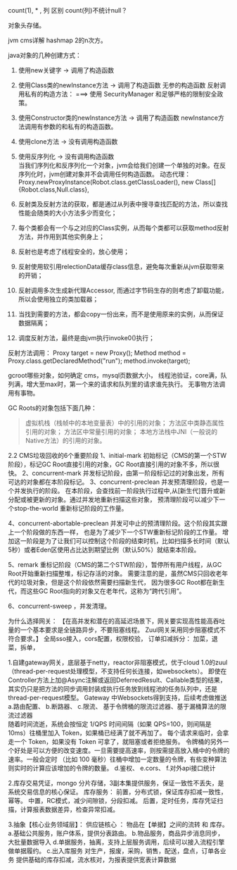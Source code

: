 count(1), * , 列 区别   count(列)不统计null？ 

对象头存储。

jvm cms详解
hashmap 2的n次方。


java对象的几种创建方式：
1. 使用new关键字	                        → 调用了构造函数
2. 使用Class类的newInstance方法           → 调用了构造函数   无参的构造函数
      反射调用私有的构造方法： ===>  使用 SecurityManager 和足够严格的限制安全政策。
      
3. 使用Constructor类的newInstance方法     → 调用了构造函数   newInstance方法调用有参数的和私有的构造函数。
4. 使用clone方法	                        → 没有调用构造函数
5. 使用反序列化	                        → 没有调用构造函数  
        当我们序列化和反序列化一个对象，jvm会给我们创建一个单独的对象。在反序列化时，jvm创建对象并不会调用任何构造函数。
动态代理：
Proxy.newProxyInstance(Robot.class.getClassLoader(), new Class[] {Robot.class,Null.class},  


1. 反射类及反射方法的获取，都是通过从列表中搜寻查找匹配的方法，所以查找性能会随类的大小方法多少而变化；
2. 每个类都会有一个与之对应的Class实例，从而每个类都可以获取method反射方法，并作用到其他实例身上；
3. 反射也是考虑了线程安全的，放心使用；
4. 反射使用软引用relectionData缓存class信息，避免每次重新从jvm获取带来的开销；
5. 反射调用多次生成新代理Accessor, 而通过字节码生存的则考虑了卸载功能，所以会使用独立的类加载器；
6. 当找到需要的方法，都会copy一份出来，而不是使用原来的实例，从而保证数据隔离；
7. 调度反射方法，最终是由jvm执行invoke0()执行；



反射方法调用：
Proxy target = new Proxy();
Method method = Proxy.class.getDeclaredMethod("run");
method.invoke(target);





gcroot哪些对象，如何确定
cms，mysql页数据大小，
线程池验证，core满，队列满，增大至max时，第一个来的请求和队列里的请求谁先执行。
无事物方法调用有事物。


GC Roots的对象包括下面几种：
>虚拟机栈（栈帧中的本地变量表）中的引用的对象；
>方法区中类静态属性引用的对象；
>方法区中常量引用的对象；
>本地方法栈中JNI（一般说的Native方法）的引用的对象。

2.2 CMS垃圾回收的6个重要阶段
1、initial-mark 初始标记（CMS的第一个STW阶段），标记GC Root直接引用的对象，GC Root直接引用的对象不多，所以很快。
2、concurrent-mark 并发标记阶段，由第一阶段标记过的对象出发，所有可达的对象都在本阶段标记。
3、concurrent-preclean 并发预清理阶段，也是一个并发执行的阶段。
    在本阶段，会查找前一阶段执行过程中,从[新生代]晋升或新分配或被更新的对象。通过并发地重新扫描这些对象，
    预清理阶段可以减少下一个stop-the-world 重新标记阶段的工作量。

4、concurrent-abortable-preclean 并发可中止的预清理阶段。这个阶段其实跟上一个阶段做的东西一样，
    也是为了减少下一个STW重新标记阶段的工作量。
    增加这一阶段是为了让我们可以控制这个阶段的结束时机，比如扫描多长时间（默认5秒）或者Eden区使用占比达到期望比例（默认50%）就结束本阶段。

5、remark 重标记阶段（CMS的第二个STW阶段），暂停所有用户线程，从GC Root开始重新扫描整堆，标记存活的对象。
    需要注意的是，虽然CMS只回收老年代的垃圾对象，但是这个阶段依然需要扫描新生代，
    因为很多GC Root都在新生代，而这些GC Root指向的对象又在老年代，这称为“跨代引用”。

6、concurrent-sweep ，并发清理。



为什么选择网关： 【在高并发和潜在的高延迟场景下，网关要实现高性能高吞吐量的一个基本要求是全链路异步，不要阻塞线程。
    Zuul网关采用同步阻塞模式不符合要求。】
全局sso接入，cors配置，权限校验，
订单扣减拆分： 加菜，退菜，拆单，

1.自建gateway网关，底层基于netty，reactor非阻塞模式，优于cloud 1.0的zuul（thread-per-request处理模型，不支持任何长连接，如websockets）。
    即使在Controller方法上加@Async注解或返回DeferredResult、Callable类型的结果，
    其实仍只是把方法的同步调用封装成执行任务放到线程池的任务队列中，还是thread-per-request模型。
    Gateway 中Websockets得到支持，后续考虑做推送
  a.路由配置、
  b.断路器、
  c.限流、   基于令牌桶的限流过滤器、基于漏桶算法的限流过滤器    
            随着时间流逝，系统会按恒定 1/QPS 时间间隔（如果 QPS=100，则间隔是 10ms）往桶里加入 Token，如果桶已经满了就不再加了。
            每个请求来临时，会拿走一个 Token，如果没有 Token 可拿了，就阻塞或者拒绝服务。
            令牌桶的另外一个好处是可以方便的改变速度。一旦需要提高速率，则按需提高放入桶中的令牌的速率。一般会定时
            （比如 100 毫秒）往桶中增加一定数量的令牌，有些变种算法则实时的计算应该增加的令牌的数量。
  d.鉴权、
  e.cors、
  f.对外api接口统计


2.库存交易凭证，mongo 分片存储，3副本集提供服务，保证一致性不丢失，是系统交易信息的核心保证。
库存服务：
前置，分布式锁，保证库存扣减一致性，幂等。
中置，RC模式，减少间隙锁，分段扣减。
后置，定时任务，库存凭证扫描，计算报表数据差异，检查异常扣减。
    
3.抽象【核心业务领域层】：  供应链核心 ： 物品在【单据】之间的流转 和 库存。
a.基础公共服务，账户体系，提供分表路由。
b.物品服务，商品异步消息同步，大批量数据导入
d.单据服务，抽离，支持上层服务调用，后续可以接入流程引擎做单据履约。
c.出入库服务   对生产，报废，采购，销售，配送，盘点，订单各业务 提供基础的库存扣减，流水核对，为报表提供宽表计算数据